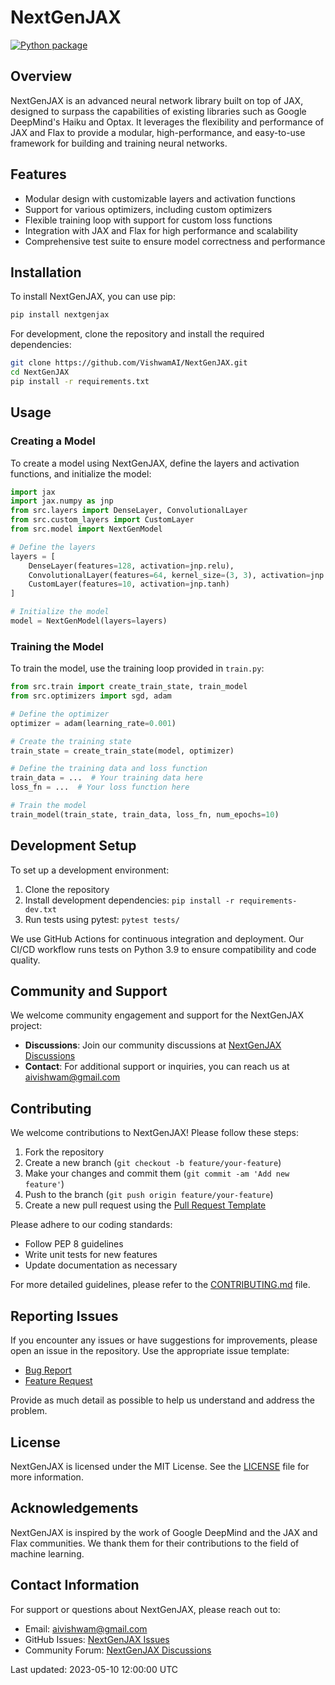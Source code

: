 # NextGenJAX
[![Python package](https://github.com/VishwamAI/NextGenJAX/actions/workflows/ci.yml/badge.svg)](https://github.com/VishwamAI/NextGenJAX/actions/workflows/ci.yml)

## Overview
NextGenJAX is an advanced neural network library built on top of JAX, designed to surpass the capabilities of existing libraries such as Google DeepMind's Haiku and Optax. It leverages the flexibility and performance of JAX and Flax to provide a modular, high-performance, and easy-to-use framework for building and training neural networks.

## Features
- Modular design with customizable layers and activation functions
- Support for various optimizers, including custom optimizers
- Flexible training loop with support for custom loss functions
- Integration with JAX and Flax for high performance and scalability
- Comprehensive test suite to ensure model correctness and performance

## Installation
To install NextGenJAX, you can use pip:
```bash
pip install nextgenjax
```

For development, clone the repository and install the required dependencies:
```bash
git clone https://github.com/VishwamAI/NextGenJAX.git
cd NextGenJAX
pip install -r requirements.txt
```

## Usage
### Creating a Model
To create a model using NextGenJAX, define the layers and activation functions, and initialize the model:
```python
import jax
import jax.numpy as jnp
from src.layers import DenseLayer, ConvolutionalLayer
from src.custom_layers import CustomLayer
from src.model import NextGenModel

# Define the layers
layers = [
    DenseLayer(features=128, activation=jnp.relu),
    ConvolutionalLayer(features=64, kernel_size=(3, 3), activation=jnp.relu),
    CustomLayer(features=10, activation=jnp.tanh)
]

# Initialize the model
model = NextGenModel(layers=layers)
```

### Training the Model
To train the model, use the training loop provided in `train.py`:
```python
from src.train import create_train_state, train_model
from src.optimizers import sgd, adam

# Define the optimizer
optimizer = adam(learning_rate=0.001)

# Create the training state
train_state = create_train_state(model, optimizer)

# Define the training data and loss function
train_data = ...  # Your training data here
loss_fn = ...  # Your loss function here

# Train the model
train_model(train_state, train_data, loss_fn, num_epochs=10)
```

## Development Setup
To set up a development environment:

1. Clone the repository
2. Install development dependencies: `pip install -r requirements-dev.txt`
3. Run tests using pytest: `pytest tests/`

We use GitHub Actions for continuous integration and deployment. Our CI/CD workflow runs tests on Python 3.9 to ensure compatibility and code quality.

## Community and Support

We welcome community engagement and support for the NextGenJAX project:

- **Discussions**: Join our community discussions at [NextGenJAX Discussions](https://github.com/VishwamAI/NextGenJAX/discussions)
- **Contact**: For additional support or inquiries, you can reach us at [aivishwam@gmail.com](mailto:aivishwam@gmail.com)

## Contributing
We welcome contributions to NextGenJAX! Please follow these steps:

1. Fork the repository
2. Create a new branch (`git checkout -b feature/your-feature`)
3. Make your changes and commit them (`git commit -am 'Add new feature'`)
4. Push to the branch (`git push origin feature/your-feature`)
5. Create a new pull request using the [Pull Request Template](.github/PULL_REQUEST_TEMPLATE.md)

Please adhere to our coding standards:
- Follow PEP 8 guidelines
- Write unit tests for new features
- Update documentation as necessary

For more detailed guidelines, please refer to the [CONTRIBUTING.md](CONTRIBUTING.md) file.

## Reporting Issues
If you encounter any issues or have suggestions for improvements, please open an issue in the repository. Use the appropriate issue template:
- [Bug Report](.github/ISSUE_TEMPLATE/bug_report.md)
- [Feature Request](.github/ISSUE_TEMPLATE/feature_request.md)

Provide as much detail as possible to help us understand and address the problem.

## License
NextGenJAX is licensed under the MIT License. See the [LICENSE](LICENSE) file for more information.

## Acknowledgements
NextGenJAX is inspired by the work of Google DeepMind and the JAX and Flax communities. We thank them for their contributions to the field of machine learning.

## Contact Information
For support or questions about NextGenJAX, please reach out to:

- Email: [aivishwam@gmail.com](mailto:aivishwam@gmail.com)
- GitHub Issues: [NextGenJAX Issues](https://github.com/VishwamAI/NextGenJAX/issues)
- Community Forum: [NextGenJAX Discussions](https://github.com/VishwamAI/NextGenJAX/discussions)

Last updated: 2023-05-10 12:00:00 UTC
